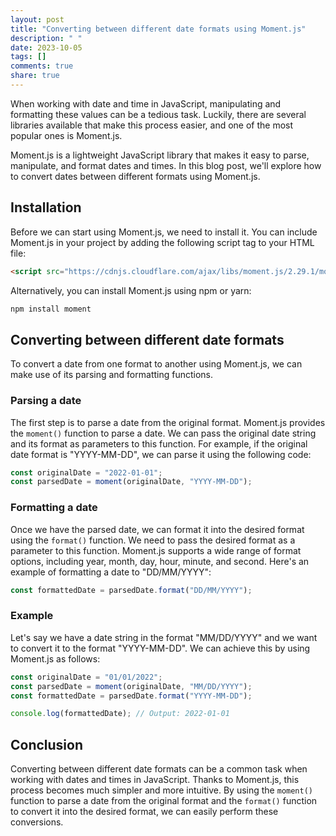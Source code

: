 ```yaml
---
layout: post
title: "Converting between different date formats using Moment.js"
description: " "
date: 2023-10-05
tags: []
comments: true
share: true
---
```


When working with date and time in JavaScript, manipulating and formatting these values can be a tedious task. Luckily, there are several libraries available that make this process easier, and one of the most popular ones is Moment.js.

Moment.js is a lightweight JavaScript library that makes it easy to parse, manipulate, and format dates and times. In this blog post, we'll explore how to convert dates between different formats using Moment.js.

## Installation

Before we can start using Moment.js, we need to install it. You can include Moment.js in your project by adding the following script tag to your HTML file:

```html
<script src="https://cdnjs.cloudflare.com/ajax/libs/moment.js/2.29.1/moment.min.js"></script>
```

Alternatively, you can install Moment.js using npm or yarn:

```bash
npm install moment
```

## Converting between different date formats

To convert a date from one format to another using Moment.js, we can make use of its parsing and formatting functions.

### Parsing a date

The first step is to parse a date from the original format. Moment.js provides the `moment()` function to parse a date. We can pass the original date string and its format as parameters to this function. For example, if the original date format is "YYYY-MM-DD", we can parse it using the following code:

```javascript
const originalDate = "2022-01-01";
const parsedDate = moment(originalDate, "YYYY-MM-DD");
```

### Formatting a date

Once we have the parsed date, we can format it into the desired format using the `format()` function. We need to pass the desired format as a parameter to this function. Moment.js supports a wide range of format options, including year, month, day, hour, minute, and second. Here's an example of formatting a date to "DD/MM/YYYY":

```javascript
const formattedDate = parsedDate.format("DD/MM/YYYY");
```

### Example

Let's say we have a date string in the format "MM/DD/YYYY" and we want to convert it to the format "YYYY-MM-DD". We can achieve this by using Moment.js as follows:

```javascript
const originalDate = "01/01/2022";
const parsedDate = moment(originalDate, "MM/DD/YYYY");
const formattedDate = parsedDate.format("YYYY-MM-DD");

console.log(formattedDate); // Output: 2022-01-01
```

## Conclusion

Converting between different date formats can be a common task when working with dates and times in JavaScript. Thanks to Moment.js, this process becomes much simpler and more intuitive. By using the `moment()` function to parse a date from the original format and the `format()` function to convert it into the desired format, we can easily perform these conversions.